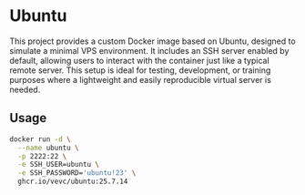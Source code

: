 # Ubuntu

This project provides a custom Docker image based on Ubuntu, designed to simulate a minimal VPS environment. It includes an SSH server enabled by default, allowing users to interact with the container just like a typical remote server. This setup is ideal for testing, development, or training purposes where a lightweight and easily reproducible virtual server is needed.

## Usage

```bash
docker run -d \
  --name ubuntu \
  -p 2222:22 \
  -e SSH_USER=ubuntu \
  -e SSH_PASSWORD='ubuntu!23' \
  ghcr.io/vevc/ubuntu:25.7.14
```

